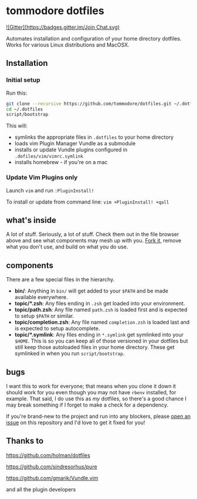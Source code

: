 # tommodore dotfiles

[![Gitter](https://badges.gitter.im/Join Chat.svg)](https://gitter.im/tommodore/dotfiles?utm_source=badge&utm_medium=badge&utm_campaign=pr-badge&utm_content=badge)

Automates installation and configuration of your home directory dotfiles.
Works for various Linux distributions and MacOSX.

## Installation

### Initial setup

Run this:

```sh
git clone --recursive https://github.com/tommodore/dotfiles.git ~/.dotfiles
cd ~/.dotfiles
script/bootstrap
```

This will:
* symlinks the appropriate files in `.dotfiles` to your home directory
* loads vim Plugin Manager Vundle as a submodule
* installs or update Vundle plugins configured in `.dofiles/vim/vimrc.symlink`
* installs homebrew - if you're on a mac

### Update Vim Plugins only

Launch `vim` and run `:PluginInstall!`

To install or update from command line: `vim +PluginInstall! +qall`

## what's inside

A lot of stuff. Seriously, a lot of stuff. Check them out in the file browser
above and see what components may mesh up with you.
[Fork it](https://github.com/tommodore/dotfiles/fork), remove what you don't
use, and build on what you do use.

## components

There are a few special files in the hierarchy.

- **bin/**: Anything in `bin/` will get added to your `$PATH` and be made
  available everywhere.
- **topic/\*.zsh**: Any files ending in `.zsh` get loaded into your
  environment.
- **topic/path.zsh**: Any file named `path.zsh` is loaded first and is
  expected to setup `$PATH` or similar.
- **topic/completion.zsh**: Any file named `completion.zsh` is loaded
  last and is expected to setup autocomplete.
- **topic/\*.symlink**: Any files ending in `*.symlink` get symlinked into
  your `$HOME`. This is so you can keep all of those versioned in your dotfiles
  but still keep those autoloaded files in your home directory. These get
  symlinked in when you run `script/bootstrap`.

## bugs

I want this to work for everyone; that means when you clone it down it should
work for you even though you may not have `rbenv` installed, for example. That
said, I do use this as *my* dotfiles, so there's a good chance I may break
something if I forget to make a check for a dependency.

If you're brand-new to the project and run into any blockers, please
[open an issue](https://github.com/tommodore/dotfiles/issues) on this repository
and I'd love to get it fixed for you!

Thanks to
---------

https://github.com/holman/dotfiles

https://github.com/sindresorhus/pure

https://github.com/gmarik/Vundle.vim

and all the plugin developers
